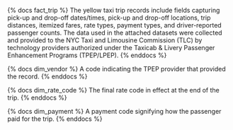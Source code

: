 {% docs fact_trip %}
The yellow taxi trip records include fields capturing pick-up and drop-off dates/times, pick-up and drop-off locations, trip distances, itemized fares, rate types, payment types, and driver-reported passenger counts. The data used in the attached datasets were collected and provided to the NYC Taxi and Limousine Commission (TLC) by technology providers authorized under the Taxicab & Livery Passenger Enhancement Programs (TPEP/LPEP).
{% enddocs %}

{% docs dim_vendor %}
A code indicating the TPEP provider that provided the record.
{% enddocs %}

{% docs dim_rate_code %}
The final rate code in effect at the end of the trip.
{% enddocs %}

{% docs dim_payment %}
A payment code signifying how the passenger paid for the trip.
{% enddocs %}

